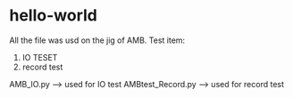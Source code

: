 # hello-world
All the file was usd on the jig of AMB.
Test item:
1. IO TESET
2. record test

AMB_IO.py --> used for IO test
AMBtest_Record.py  --> used for record test